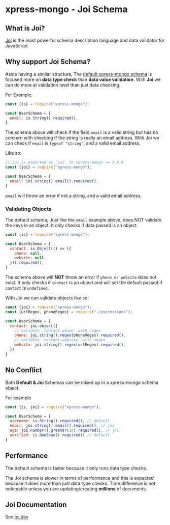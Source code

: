 # xpress-mongo - Joi Schema

## What is Joi?

[Joi](http://npmjs.com/package/joi) is the most powerful schema description language and data validator for JavaScript.

## Why support Joi Schema?

Aside having a similar structure, The [default xpress-mongo schema](./schema.md) is focused more on **data type check** than **data value validation**.
With **Joi** we can do more at validation level than just data checking.

For Example:

```js
const {is} = require("xpress-mongo");

const UserSchema = {
  email: is.String().required(),
}
```

The schema above will check if the field `email` is a valid string but has no concern with checking if the string is
really an email address. With Joi we can check if `email` is `typeof "string"`, and a valid email address.

Like so:

```js
// Joi is exported as `joi` in xpress-mongo >= 1.0.0
const {joi} = require("xpress-mongo");

const UserSchema = {
  email: joi.string().email().required(),
}
```

`email` will throw an error if not a string, and a valid email address.

### Validating Objects

The default schema, Just like the `email` example above, does NOT validate the keys in an object. It only checks if data
passed is an object.

```js
const {is} = require("xpress-mongo");

const UserSchema = {
  contact: is.Object(() => ({
    phone: null,
    website: null,
  })).required(),
}
```

The schema above will **NOT** throw an error if `phone or website` does not exist. It only checks if `contact`
is an object and will set the default passed if `contact` is `undefined`.

With Joi we can validate objects like so:

```js
const {joi} = require("xpress-mongo");
const {urlRegex, phoneRegex} = require("./expressions");

const UserSchema = {
  contact: joi.object({
    // validate `contact.phone` with regex
    phone: joi.string().regex(phoneRegex).required(),
    // validate `contact.website` with regex
    website: joi.string().regex(urlRegex).required(),
  })
}
```

## No Conflict

Both **Default & Joi** Schemas can be mixed up in a xpress-mongo schema object.

For example

```js
const {is, joi} = require("xpress-mongo");

const UserSchema = {
  username: is.String().required(), // default
  email: joi.string().email().required(), // joi
  age: joi.number().greater(18).required(), // joi
  verified: is.Boolean().required() // default
}
```

## Performance
The default schema is faster because it only runs data type checks.

The Joi schema is slower in terms of performance and this is expected because it does more than just data type checks.
Time difference is not noticeable unless you are updating/creating **millions** of documents.


## Joi Documentation
See [joi.dev](https://joi.dev)



<Pagination/>